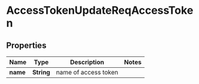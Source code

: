 # AccessTokenUpdateReqAccessToken

## Properties
Name | Type | Description | Notes
------------ | ------------- | ------------- | -------------
**name** | **String** | name of access token | 
